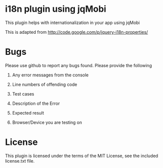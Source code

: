 # i18n plugin using jqMobi

This plugin helps with internationalization in your app using jqMobi

This is adapted from http://code.google.com/p/jquery-i18n-properties/


# Bugs

Please use github to report any bugs found.  Please provide the following

1. Any error messages from the console

2. Line numbers of offending code

3. Test cases

4. Description of the Error

5. Expected result

6. Browser/Device you are testing on


# License

This plugin is licensed under the terms of the MIT License, see the included license.txt file.